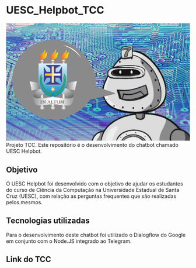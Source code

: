 # UESC_Helpbot_TCC
![Image from robot to represent my Bot](/design/UESC_Helpbot_TCC.jpg)
Projeto TCC. Este repositório é o desenvolvimento do chatbot chamado UESC Helpbot. 

## Objetivo
O UESC Helpbot foi desenvolvido com o objetivo de ajudar os estudantes do curso de Ciência da Computação na Universidade Estadual de Santa Cruz (UESC), com relação as perguntas frequentes que são realizadas pelos mesmos.

## Tecnologias utilizadas
Para o desenvolvimento deste chatbot foi utilizado o Dialogflow do Google em conjunto com o Node.JS integrado ao Telegram. 

## Link do TCC
